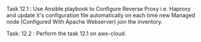Task 12.1 : Use Ansible playbook to Configure Reverse Proxy i.e. Haproxy and update it's configuration file automatically on each time new Managed node (Configured With Apache Webserver) join the inventory.

Task: 12.2 : Perform the task 12.1 on aws-cloud.
